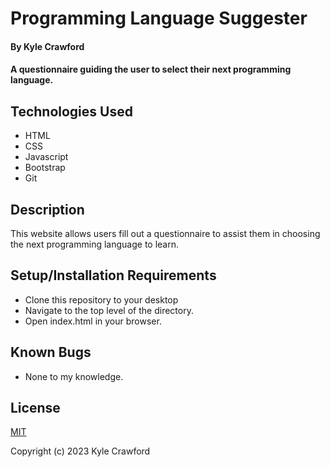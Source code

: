# Programming Language Suggester

#### By Kyle Crawford

#### A questionnaire guiding the user to select their next programming language.

## Technologies Used

* HTML
* CSS
* Javascript
* Bootstrap
* Git

## Description

This website allows users fill out a questionnaire to assist them in choosing the next programming language to learn.

## Setup/Installation Requirements

* Clone this repository to your desktop
* Navigate to the top level of the directory.
* Open index.html in your browser.

## Known Bugs

* None to my knowledge.

## License

[MIT](https://opensource.org/license/mit/)

Copyright (c) 2023 Kyle Crawford